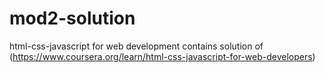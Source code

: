 # mod2-solution
html-css-javascript for web development
contains solution of (https://www.coursera.org/learn/html-css-javascript-for-web-developers)
